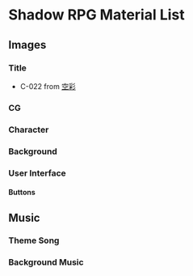 # Shadow RPG Material List
## Images
### Title
* C-022 from [空彩](http://loo.sakura.ne.jp/)

### CG
### Character
### Background
### User Interface
#### Buttons

## Music
### Theme Song
### Background Music
